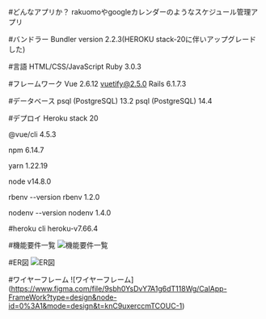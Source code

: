 #どんなアプリか？
rakuomoやgoogleカレンダーのようなスケジュール管理アプリ

#バンドラー
Bundler version 2.2.3(HEROKU stack-20に伴いアップグレードした)


#言語
HTML/CSS/JavaScript
Ruby 3.0.3


#フレームワーク
Vue 2.6.12
vuetify@2.5.0
Rails 6.1.7.3

#データベース
psql (PostgreSQL) 13.2
psql (PostgreSQL) 14.4


#デプロイ
Heroku stack 20

@vue/cli 4.5.3

npm
6.14.7

yarn
1.22.19

node
v14.8.0

rbenv --version
rbenv 1.2.0

nodenv --version
nodenv 1.4.0

#heroku cli
heroku-v7.66.4

#機能要件一覧
![機能要件一覧](https://user-images.githubusercontent.com/63837993/120589195-72b9e280-c473-11eb-8043-143d4a605ce8.png)

#ER図
![ER図](https://drive.google.com/file/d/16WPz3Gy2zRo2jvZ1gurGjPuHZK5V9D_e/view?usp=sharing)

#ワイヤーフレーム
![ワイヤーフレーム]
(https://www.figma.com/file/9sbh0YsDvY7A1g6dT118Wg/CalApp-FrameWork?type=design&node-id=0%3A1&mode=design&t=knC9uxerccmTCOUC-1)
